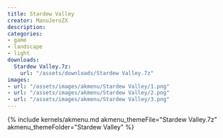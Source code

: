 ```yaml
---
title: Stardew Valley
creator: ManuJeroZX
description: 
categories:
- game
- landscape
- light
downloads:
  Stardew Valley.7z:
    url: "/assets/downloads/Stardew Valley.7z"
images:
- url: "/assets/images/akmenu/Stardew Valley/1.png"
- url: "/assets/images/akmenu/Stardew Valley/2.png"
- url: "/assets/images/akmenu/Stardew Valley/3.png"
---
```


{% include kernels/akmenu.md akmenu_themeFile="Stardew Valley.7z" akmenu_themeFolder="Stardew Valley" %}
